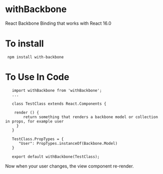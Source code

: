 # withBackbone
React Backbone Binding that works with React 16.0

# To install 
``` npm install with-backbone```

# To Use In Code
```
   import withBackbone from 'withBackbone';
   ...
   
   class TestClass extends React.Components {
   
    render () {
        return something that renders a backbone model or collection in props, for example user
     }
   }
   
   TestClass.PropTypes = {
      "User": PropTypes.instanceOf(Backbone.Model)
   }
   
   export default withBackbone(TestClass);

```

Now when your user changes, the view component re-render.

